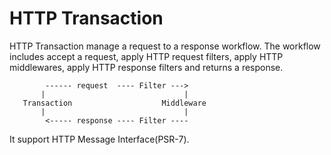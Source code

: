 HTTP Transaction
================

HTTP Transaction manage a request to a response workflow. The workflow includes accept a request, apply HTTP request filters, 
apply HTTP middlewares, apply HTTP response filters and returns a response.

```
        ------ request  ---- Filter --->       
       |                               |    
   Transaction                    Middleware 
       |                               |
        <----- response ---- Filter ---- 
 ```
 It support HTTP Message Interface(PSR-7).
